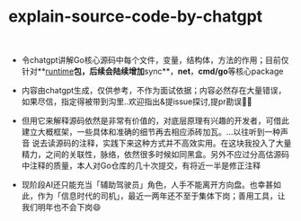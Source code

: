 # explain-source-code-by-chatgpt

<br>


- 令chatgpt讲解Go核心源码中每个文件，变量，结构体，方法的作用；目前仅针对**[runtime](https://github.com/cuishuang/explain-source-code-by-chatgpt/tree/main/runtime)**包，后续会陆续增加**sync**，**net**，**cmd/go**等核心package


- 内容由chatgpt生成，仅供参考，不作为面试依据；内容必然存在大量错误，如果尽信，指定得被带到沟里..欢迎指出&提issue探讨,提pr勘误👏🏻


- 但用它来解释源码依然是非常有价值的，对底层原理有兴趣的开发者，可借此建立大概框架，一些具体和准确的细节再去相应添砖加瓦。…以往听到一种声音 说去读源码的注释，实践下来这种方式并不高效实用。在这块我投入了大量精力，之间的关联性，脉络，依然很多时候如同黑盒。另外不应过分高估源码中注释的质量，本人对Go仓库的几十次提交，有将近一半是修正注释

- 现阶段AI还只能充当「辅助驾驶员」角色，人手不能离开方向盘。也幸甚如此，作为「信息时代的司机」，最近一两年还不至于集体下岗；善用工具，让我们明年也不会下岗😄


